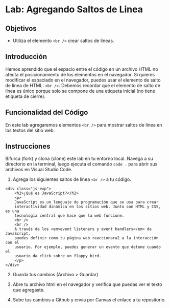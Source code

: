 # Lab: Agregando Saltos de Linea

## Objetivos
- Utiliza el elemento `<br />` crear saltos de líneas.


## Introducción 
Hemos aprendido que el espacio entre el código en un archivo HTML no afecta el posicionamiento de los elementos en el navegador. Si quieres modificar el espaciado en el navegador, puedes usar el elemento de salto de línea de HTML: `<br />`. Debemos recordar que el elemento de salto de línea es único porque solo se compone de una etiqueta inicial (no tiene etiqueta de cierre). 


## Funcionalidad del Código
En este lab agregaremos elementos `<br />` para mostrar saltos de linea en los textos del sitio web.

## Instrucciones
Bifurca (fork) y clona (clone) este lab en tu entorno local. Navega a su directorio en la terminal, luego ejecuta el comando `code .` para abrir sus archivos en Visual Studio Code. 

1. Agrega los siguientes saltos de línea `<br />` a tu código. 

```
<div class="js-exp">
    <h2>¿Qué es JavaScript?</h2>
    <p>
    JavaScript es un lenguaje de programación que se usa para crear
    interactividad dinámica en los sitios web. Junto con HTML y CSS, es una
    tecnología central que hace que la web funcione.
    <br />
    <br />
    A través de los <em>event listeners y event handlers</em> de JavaScript,
    puedes definir como tu página web reaccionara2 a la interacción con el
    usuario. Por ejemplo, puedes generar un evento que detone cuando el
    usuario da click sobre un flappy bird.
    </p>
</div>

```

2. Guarda tus cambios (Archivo > Guardar)

3. Abre tu archivo html en el navegador y verifica que puedas ver el texto que agregaste.

4. Sube tus cambios a Github y envía por Canvas el enlace a tu repositorio.